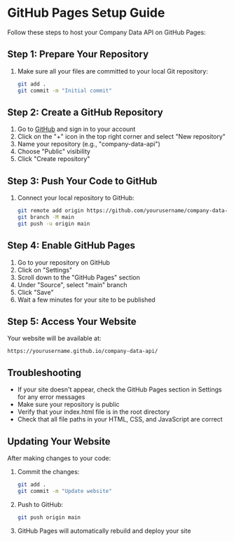 # GitHub Pages Setup Guide

Follow these steps to host your Company Data API on GitHub Pages:

## Step 1: Prepare Your Repository

1. Make sure all your files are committed to your local Git repository:
   ```bash
   git add .
   git commit -m "Initial commit"
   ```

## Step 2: Create a GitHub Repository

1. Go to [GitHub](https://github.com) and sign in to your account
2. Click on the "+" icon in the top right corner and select "New repository"
3. Name your repository (e.g., "company-data-api")
4. Choose "Public" visibility
5. Click "Create repository"

## Step 3: Push Your Code to GitHub

1. Connect your local repository to GitHub:
   ```bash
   git remote add origin https://github.com/yourusername/company-data-api.git
   git branch -M main
   git push -u origin main
   ```

## Step 4: Enable GitHub Pages

1. Go to your repository on GitHub
2. Click on "Settings"
3. Scroll down to the "GitHub Pages" section
4. Under "Source", select "main" branch
5. Click "Save"
6. Wait a few minutes for your site to be published

## Step 5: Access Your Website

Your website will be available at:
```
https://yourusername.github.io/company-data-api/
```

## Troubleshooting

- If your site doesn't appear, check the GitHub Pages section in Settings for any error messages
- Make sure your repository is public
- Verify that your index.html file is in the root directory
- Check that all file paths in your HTML, CSS, and JavaScript are correct

## Updating Your Website

After making changes to your code:
1. Commit the changes:
   ```bash
   git add .
   git commit -m "Update website"
   ```

2. Push to GitHub:
   ```bash
   git push origin main
   ```

3. GitHub Pages will automatically rebuild and deploy your site 